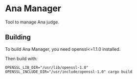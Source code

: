 # Ana Manager

Tool to manage Ana judge.

## Building

To build Ana Manager,
you need openssl<=1.1.0 installed.

Then build with:

`OPENSSL_LIB_DIR="/usr/lib/openssl-1.0" OPENSSL_INCLUDE_DIR="/usr/include/openssl-1.0" cargo build`


